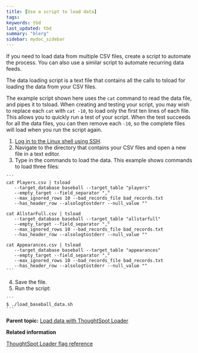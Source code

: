 ```yaml
---
title: [Use a script to load data]
tags: 
keywords: tbd
last_updated: tbd
summary: "blerg"
sidebar: mydoc_sidebar
---
```

If you need to load data from multiple CSV files, create a script to automate the process. You can also use a similar script to automate recurring data feeds.

The data loading script is a text file that contains all the calls to tsload for loading the data from your CSV files.

The example script shown here uses the `cat` command to read the data file, and pipes it to tsload. When creating and testing your script, you may wish to replace each `cat` with `cat -10`, to load only the first ten lines of each file. This allows you to quickly run a test of your script. When the test succeeds for all the data files, you can then remove each `-10`, so the complete files will load when you run the script again.

1.   [Log in to the Linux shell using SSH](../setup/login_console.html#).
2.   Navigate to the directory that contains your CSV files and open a new file in a text editor.
3.   Type in the commands to load the data. This example shows commands to load three files:

    ```
    cat Players.csv | tsload
       --target_database baseball --target_table "players"
       --empty_target --field_separator ","
       --max_ignored_rows 10 --bad_records_file bad_records.txt
       --has_header_row --alsologtostderr --null_value ""

    cat AllstarFull.csv | tsload
       --target_database baseball --target_table "allstarfull"
       --empty_target --field_separator ","
       --max_ignored_rows 10 --bad_records_file bad_records.txt
       --has_header_row --alsologtostderr --null_value ""

    cat Appearances.csv | tsload
       --target_database baseball --target_table "appearances"
       --empty_target --field_separator ","
       --max_ignored_rows 10 --bad_records_file bad_records.txt
       --has_header_row --alsologtostderr --null_value ""
    ```

4.   Save the file.
5.   Run the script:

    ```
    $ ./load_baseball_data.sh
    ```


**Parent topic:** [Load data with ThoughtSpot Loader](../../admin/loading/load_with_data_importer.html)

**Related information**  


[ThoughtSpot Loader flag reference](../reference/data_importer_ref.html#)
